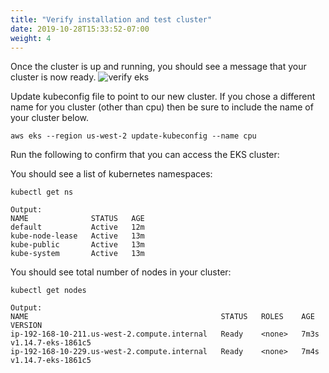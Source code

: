 ```yaml
---
title: "Verify installation and test cluster"
date: 2019-10-28T15:33:52-07:00
weight: 4
---
```


Once the cluster is up and running, you should see a message that your cluster is now ready.
![verify eks](/images/eks/verify_eks.png)

Update kubeconfig file to point to our new cluster.
If you chose a different name for you cluster (other than cpu) then be sure to include the name of your cluster below.

```
aws eks --region us-west-2 update-kubeconfig --name cpu
```

Run the following to confirm that you can access the EKS cluster:

You should see a list of kubernetes namespaces:
```
kubectl get ns
```
```
Output:
NAME              STATUS   AGE
default           Active   12m
kube-node-lease   Active   13m
kube-public       Active   13m
kube-system       Active   13m
```

You should see total number of nodes in your cluster:
```
kubectl get nodes
```
```
Output:
NAME                                           STATUS   ROLES    AGE    VERSION
ip-192-168-10-211.us-west-2.compute.internal   Ready    <none>   7m3s   v1.14.7-eks-1861c5
ip-192-168-10-229.us-west-2.compute.internal   Ready    <none>   7m4s   v1.14.7-eks-1861c5
```
